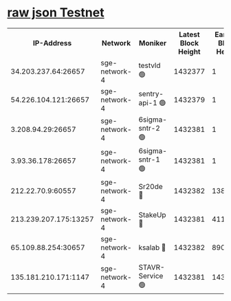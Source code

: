 
[raw json Testnet](https://rpc-check.sget.stavr.tech/sget/rpc-sget-result.json)
=


<table><tr><th>IP-Address</th><th>Network</th><th>Moniker</th><th>Latest Block Height</th><th>Earliest Block Height</th><th>Catching Up</th><th>Tx Index</th><th>Voting Power</th><th>Scan Time</th></tr><tr><td>34.203.237.64:26657</td><td>sge-network-4</td><td>testvld 🟢</td><td>1432377</td><td>1</td><td>False</td><td>on</td><td>0</td><td>2024-02-05T17:22:19.171879176UTC</td></tr><tr><td>54.226.104.121:26657</td><td>sge-network-4</td><td>sentry-api-1 🟢</td><td>1432379</td><td>1</td><td>False</td><td>on</td><td>0</td><td>2024-02-05T17:22:34.105210405UTC</td></tr><tr><td>3.208.94.29:26657</td><td>sge-network-4</td><td>6sigma-sntr-2 🟢</td><td>1432381</td><td>1</td><td>False</td><td>on</td><td>0</td><td>2024-02-05T17:22:44.158459911UTC</td></tr><tr><td>3.93.36.178:26657</td><td>sge-network-4</td><td>6sigma-sntr-1 🟢</td><td>1432381</td><td>1</td><td>False</td><td>on</td><td>0</td><td>2024-02-05T17:22:46.883970508UTC</td></tr><tr><td>212.22.70.9:60557</td><td>sge-network-4</td><td>Sr20de 🔴</td><td>1432382</td><td>138001</td><td>False</td><td>on</td><td>104</td><td>2024-02-05T17:22:49.761677131UTC</td></tr><tr><td>213.239.207.175:13257</td><td>sge-network-4</td><td>StakeUp 🔴</td><td>1432381</td><td>411001</td><td>False</td><td>off</td><td>100</td><td>2024-02-05T17:22:43.238329925UTC</td></tr><tr><td>65.109.88.254:30657</td><td>sge-network-4</td><td>ksalab 🔴</td><td>1432382</td><td>890001</td><td>False</td><td>off</td><td>1723</td><td>2024-02-05T17:22:47.235888414UTC</td></tr><tr><td>135.181.210.171:1147</td><td>sge-network-4</td><td>STAVR-Service 🟢</td><td>1432381</td><td>1430001</td><td>False</td><td>on</td><td>0</td><td>2024-02-05T17:22:43.557484346UTC</td></tr></table>
